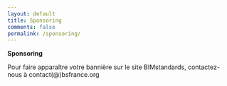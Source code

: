```yaml
---
layout: default
title: Sponsoring
comments: false
permalink: /sponsoring/
---
```


**Sponsoring**

Pour faire apparaître votre bannière sur le site BIMstandards, contactez-nous à contact(@)bsfrance.org
